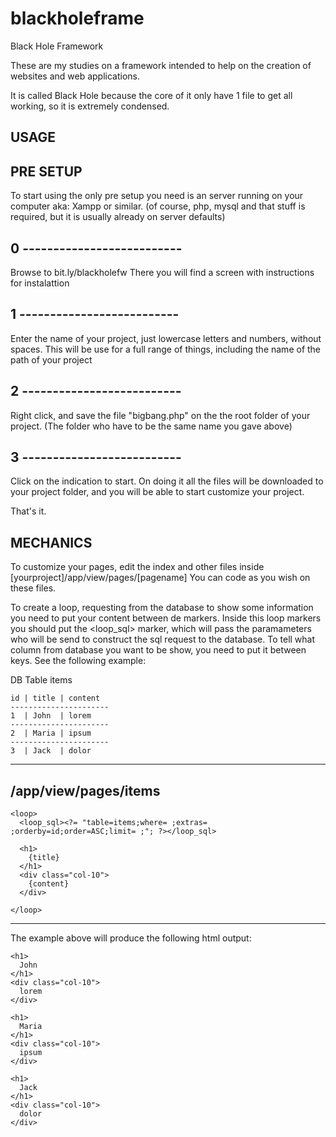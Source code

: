 # blackholeframe
Black Hole Framework

These are my studies on a framework intended to help on the creation of websites and web applications.

It is called Black Hole because the core of it only have 1 file to get all working, so it is extremely condensed.


## USAGE

## PRE SETUP
To start using the only pre setup you need is an server running on your computer aka: Xampp or similar.
(of course, php, mysql and that stuff is required, but it is usually already on server defaults)

## 0 --------------------------
Browse to bit.ly/blackholefw
There you will find a screen with instructions for instalattion

## 1 --------------------------
Enter the name of your project, just lowercase letters and numbers, without spaces.
This will be use for a full range of things, including the name of the path of your project

## 2 --------------------------
Right click, and save the file "bigbang.php" on the the root folder of your project. (The folder who have to be the same name you gave above)

## 3 --------------------------
Click on the indication to start. On doing it all the files will be downloaded to your project folder, and you will be able to start customize your project.

That's it.


## MECHANICS
To customize your pages, edit the index and other files inside [yourproject]/app/view/pages/[pagename]
You can code as you wish on these files.

To create a loop, requesting from the database to show some information you need to put your content between de <loop> markers. Inside this loop markers you should put the <loop_sql> marker, which will pass the paramameters who will be send to construct the sql request to the database.
To tell what column from database you want to be show, you need to put it between keys.
See the following example:

DB
Table items

```
id | title | content
----------------------
1  | John  | lorem
----------------------
2  | Maria | ipsum
----------------------
3  | Jack  | dolor
```

----------------------------------------------------

## /app/view/pages/items

```
<loop>
  <loop_sql><?= "table=items;where= ;extras= ;orderby=id;order=ASC;limit= ;"; ?></loop_sql>

  <h1>
    {title}
  </h1>
  <div class="col-10">
    {content}
  </div>

</loop>
```
----------------------------------------------------

The example above will produce the following html output:
```
<h1>
  John
</h1>
<div class="col-10">
  lorem
</div>

<h1>
  Maria
</h1>
<div class="col-10">
  ipsum
</div>

<h1>
  Jack
</h1>
<div class="col-10">
  dolor
</div>
```
